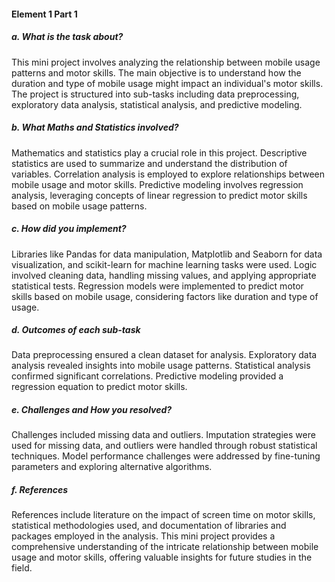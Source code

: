 #### Element 1 Part 1

##### a. What is the task about?
This mini project involves analyzing the relationship between mobile usage patterns and motor skills. The main objective is to understand how the duration and type of mobile usage might impact an individual's motor skills. The project is structured into sub-tasks including data preprocessing, exploratory data analysis, statistical analysis, and predictive modeling.

##### b. What Maths and Statistics involved?
Mathematics and statistics play a crucial role in this project. Descriptive statistics are used to summarize and understand the distribution of variables. Correlation analysis is employed to explore relationships between mobile usage and motor skills. Predictive modeling involves regression analysis, leveraging concepts of linear regression to predict motor skills based on mobile usage patterns.

##### c. How did you implement?
Libraries like Pandas for data manipulation, Matplotlib and Seaborn for data visualization, and scikit-learn for machine learning tasks were used. Logic involved cleaning data, handling missing values, and applying appropriate statistical tests. Regression models were implemented to predict motor skills based on mobile usage, considering factors like duration and type of usage.

##### d. Outcomes of each sub-task
Data preprocessing ensured a clean dataset for analysis. Exploratory data analysis revealed insights into mobile usage patterns. Statistical analysis confirmed significant correlations. Predictive modeling provided a regression equation to predict motor skills.

##### e. Challenges and How you resolved?
Challenges included missing data and outliers. Imputation strategies were used for missing data, and outliers were handled through robust statistical techniques. Model performance challenges were addressed by fine-tuning parameters and exploring alternative algorithms.

##### f. References
References include literature on the impact of screen time on motor skills, statistical methodologies used, and documentation of libraries and packages employed in the analysis.
This mini project provides a comprehensive understanding of the intricate relationship between mobile usage and motor skills, offering valuable insights for future studies in the field.
